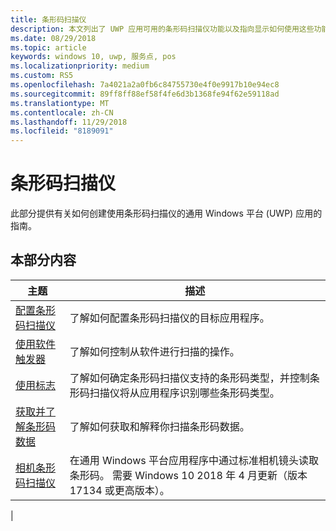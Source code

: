 ```yaml
---
title: 条形码扫描仪
description: 本文列出了 UWP 应用可用的条形码扫描仪功能以及指向显示如何使用这些功能的操作方法文章的链接。
ms.date: 08/29/2018
ms.topic: article
keywords: windows 10, uwp, 服务点, pos
ms.localizationpriority: medium
ms.custom: RS5
ms.openlocfilehash: 7a4021a2a0fb6c84755730e4f0e9917b10e94ec8
ms.sourcegitcommit: 89ff8ff88ef58f4fe6d3b1368fe94f62e59118ad
ms.translationtype: MT
ms.contentlocale: zh-CN
ms.lasthandoff: 11/29/2018
ms.locfileid: "8189091"
---
```

# <a name="barcode-scanner"></a>条形码扫描仪

此部分提供有关如何创建使用条形码扫描仪的通用 Windows 平台 (UWP) 应用的指南。

## <a name="in-this-section"></a>本部分内容

|主题 |描述 |
|------|------------|
| [配置条形码扫描仪](../devices-sensors/pos-barcodescanner-configure.md)  | 了解如何配置条形码扫描仪的目标应用程序。 |
| [使用软件触发器](../devices-sensors/pos-barcodescanner-software-trigger.md) | 了解如何控制从软件进行扫描的操作。 |
| [使用标志](pos-barcodescanner-symbologies.md) | 了解如何确定条形码扫描仪支持的条形码类型，并控制条形码扫描仪将从应用程序识别哪些条形码类型。 |
| [获取并了解条形码数据](pos-barcodescanner-scan-data.md) | 了解如何获取和解释你扫描条形码数据。 |
| [相机条形码扫描仪](pos-camerabarcode.md) | 在通用 Windows 平台应用程序中通过标准相机镜头读取条形码。 需要 Windows 10 2018 年 4 月更新（版本 17134 或更高版本）。 |
|
 
